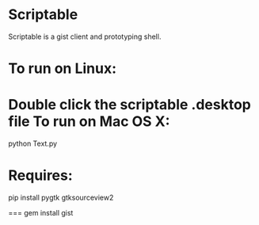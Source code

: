 Scriptable
==========

Scriptable is a gist client and prototyping shell.

To run on Linux:
==========
Double click the scriptable .desktop file
To run on Mac OS X:
==========
python Text.py

Requires:
==========
pip install pygtk gtksourceview2 

===
gem install gist


